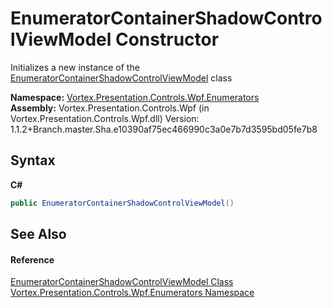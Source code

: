 # EnumeratorContainerShadowControlViewModel Constructor 
 

Initializes a new instance of the <a href="T_Vortex_Presentation_Controls_Wpf_Enumerators_EnumeratorContainerShadowControlViewModel.md">EnumeratorContainerShadowControlViewModel</a> class

**Namespace:**&nbsp;<a href="N_Vortex_Presentation_Controls_Wpf_Enumerators.md">Vortex.Presentation.Controls.Wpf.Enumerators</a><br />**Assembly:**&nbsp;Vortex.Presentation.Controls.Wpf (in Vortex.Presentation.Controls.Wpf.dll) Version: 1.1.2+Branch.master.Sha.e10390af75ec466990c3a0e7b7d3595bd05fe7b8

## Syntax

**C#**<br />
``` C#
public EnumeratorContainerShadowControlViewModel()
```


## See Also


#### Reference
<a href="T_Vortex_Presentation_Controls_Wpf_Enumerators_EnumeratorContainerShadowControlViewModel.md">EnumeratorContainerShadowControlViewModel Class</a><br /><a href="N_Vortex_Presentation_Controls_Wpf_Enumerators.md">Vortex.Presentation.Controls.Wpf.Enumerators Namespace</a><br />